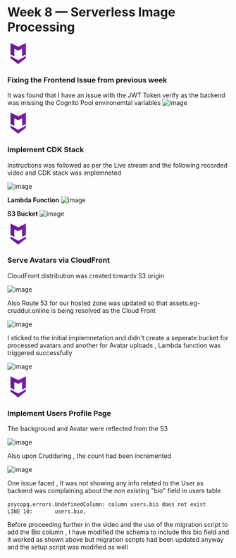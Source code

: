 # Week 8 — Serverless Image Processing

![alt text](https://github.com/adam-p/markdown-here/raw/master/src/common/images/icon48.png "Logo Title Text 1")
### Fixing the Frontend Issue from previous week

It was found that I have an issue with the JWT Token verify as the backend was missing the Cognito Pool environemtal variables 
![image](https://user-images.githubusercontent.com/125532497/233379115-d4a3dd93-73cf-4901-9f2b-6875893b0df3.png)


![alt text](https://github.com/adam-p/markdown-here/raw/master/src/common/images/icon48.png "Logo Title Text 1")
### Implement CDK Stack

Instructions was followed as per the Live stream and the following recorded video and CDK stack was implemneted 

![image](https://user-images.githubusercontent.com/125532497/233326782-c390dbff-031b-48d4-8433-4f5b8be0ad43.png)

**Lambda Function**
![image](https://user-images.githubusercontent.com/125532497/233357759-d2042a08-3182-43c4-ab74-53dfbd71f053.png)


**S3 Bucket**
![image](https://user-images.githubusercontent.com/125532497/233358033-4c9d0e8a-0f63-4419-83db-28e0b1ed1948.png)

![alt text](https://github.com/adam-p/markdown-here/raw/master/src/common/images/icon48.png "Logo Title Text 1")
### Serve Avatars via CloudFront

CloudFront distribution was created towards S3 origin 

![image](https://user-images.githubusercontent.com/125532497/233359126-b0e253cc-8c22-4347-ae62-d0b33dc22461.png)

Also Route 53 for our hosted zone was updated so that assets.eg-cruddur.online is being resolved as the Cloud Front

![image](https://user-images.githubusercontent.com/125532497/233359466-33949e9c-35d3-49d9-8c1e-6d9ebcc9088d.png)

I sticked to the initial implemnetation and didn't create a seperate bucket for processed avatars and another for Avatar uploads , Lambda function was triggered successfully 

![image](https://user-images.githubusercontent.com/125532497/233363473-35327c5f-5082-432d-81f0-346942d6bd01.png)

![alt text](https://github.com/adam-p/markdown-here/raw/master/src/common/images/icon48.png "Logo Title Text 1")
### Implement Users Profile Page

The background and Avatar were reflected from the S3 

![image](https://user-images.githubusercontent.com/125532497/233385822-e254c73b-76cc-4894-8e29-cecd45bf0063.png)

Also upon Crudduring , the count had been incremented 

![image](https://user-images.githubusercontent.com/125532497/233389011-1a578071-e358-4fa0-a460-9482942b33cb.png)

One issue faced , It was not showing any info related to the User as backend was complaining about the non existing "bio" field in users table 

```
psycopg.errors.UndefinedColumn: column users.bio does not exist
LINE 10:       users.bio,
```

Before proceeding further in the video and the use of the migration script to add the Bio column , I have modified the schema to include this bio field and it worked as shown above but migration scripts had been updated anyway and the setup script was modified as well


